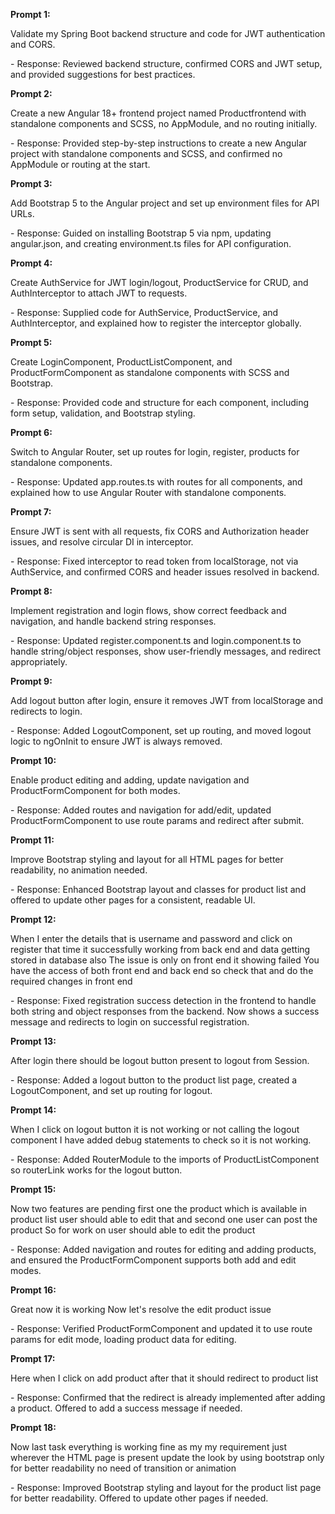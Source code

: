 **Prompt 1:**

Validate my Spring Boot backend structure and code for JWT authentication and CORS.



\- Response: Reviewed backend structure, confirmed CORS and JWT setup, and provided suggestions for best practices.



**Prompt 2:**

Create a new Angular 18+ frontend project named Productfrontend with standalone components and SCSS, no AppModule, and no routing initially.



\- Response: Provided step-by-step instructions to create a new Angular project with standalone components and SCSS, and confirmed no AppModule or routing at the start.



**Prompt 3:**

Add Bootstrap 5 to the Angular project and set up environment files for API URLs.



\- Response: Guided on installing Bootstrap 5 via npm, updating angular.json, and creating environment.ts files for API configuration.



**Prompt 4:**

Create AuthService for JWT login/logout, ProductService for CRUD, and AuthInterceptor to attach JWT to requests.



\- Response: Supplied code for AuthService, ProductService, and AuthInterceptor, and explained how to register the interceptor globally.



**Prompt 5:**

Create LoginComponent, ProductListComponent, and ProductFormComponent as standalone components with SCSS and Bootstrap.



\- Response: Provided code and structure for each component, including form setup, validation, and Bootstrap styling.



**Prompt 6:**

Switch to Angular Router, set up routes for login, register, products for standalone components.



\- Response: Updated app.routes.ts with routes for all components, and explained how to use Angular Router with standalone components.



**Prompt 7:**

Ensure JWT is sent with all requests, fix CORS and Authorization header issues, and resolve circular DI in interceptor.



\- Response: Fixed interceptor to read token from localStorage, not via AuthService, and confirmed CORS and header issues resolved in backend.



**Prompt 8:**

Implement registration and login flows, show correct feedback and navigation, and handle backend string responses.



\- Response: Updated register.component.ts and login.component.ts to handle string/object responses, show user-friendly messages, and redirect appropriately.



**Prompt 9:**

Add logout button after login, ensure it removes JWT from localStorage and redirects to login.



\- Response: Added LogoutComponent, set up routing, and moved logout logic to ngOnInit to ensure JWT is always removed.



**Prompt 10:**

Enable product editing and adding, update navigation and ProductFormComponent for both modes.



\- Response: Added routes and navigation for add/edit, updated ProductFormComponent to use route params and redirect after submit.



**Prompt 11:**

Improve Bootstrap styling and layout for all HTML pages for better readability, no animation needed.



\- Response: Enhanced Bootstrap layout and classes for product list and offered to update other pages for a consistent, readable UI.



**Prompt 12:**

When I enter the details that is username and password and click on register that time it successfully working from back end and data getting stored in database also The issue is only on front end it showing failed You have the access of both front end and back end so check that and do the required changes in front end



\- Response: Fixed registration success detection in the frontend to handle both string and object responses from the backend. Now shows a success message and redirects to login on successful registration.



**Prompt 13:**

After login there should be logout button present to logout from Session.



\- Response: Added a logout button to the product list page, created a LogoutComponent, and set up routing for logout.



**Prompt 14:**

When I click on logout button it is not working or not calling the logout component I have added debug statements to check so it is not working.



\- Response: Added RouterModule to the imports of ProductListComponent so routerLink works for the logout button.



**Prompt 15:**

Now two features are pending first one the product which is available in product list user should able to edit that and second one user can post the product So for work on user should able to edit the product



\- Response: Added navigation and routes for editing and adding products, and ensured the ProductFormComponent supports both add and edit modes.



**Prompt 16:**

Great now it is working Now let's resolve the edit product issue



\- Response: Verified ProductFormComponent and updated it to use route params for edit mode, loading product data for editing.



**Prompt 17:**

Here when I click on add product after that it should redirect to product list



\- Response: Confirmed that the redirect is already implemented after adding a product. Offered to add a success message if needed.



**Prompt 18:**

Now last task everything is working fine as my my requirement just wherever the HTML page is present update the look by using bootstrap only for better readability no need of transition or animation



\- Response: Improved Bootstrap styling and layout for the product list page for better readability. Offered to update other pages if needed.



